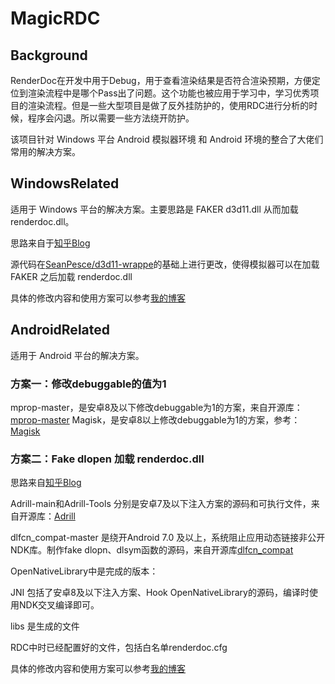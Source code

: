 # MagicRDC

## Background
RenderDoc在开发中用于Debug，用于查看渲染结果是否符合渲染预期，方便定位到渲染流程中是哪个Pass出了问题。这个功能也被应用于学习中，学习优秀项目的渲染流程。但是一些大型项目是做了反外挂防护的，使用RDC进行分析的时候，程序会闪退。所以需要一些方法绕开防护。

该项目针对 Windows 平台 Android 模拟器环境 和 Android 环境的整合了大佬们常用的解决方案。

## WindowsRelated
适用于 Windows 平台的解决方案。主要思路是 FAKER d3d11.dll 从而加载 renderdoc.dll。

思路来自于[知乎Blog](https://zhuanlan.zhihu.com/p/353043910)

源代码在[SeanPesce/d3d11-wrappe](https://github.com/SeanPesce/d3d11-wrapper)的基础上进行更改，使得模拟器可以在加载 FAKER 之后加载 renderdoc.dll

具体的修改内容和使用方案可以参考[我的博客](https://www.cnblogs.com/vestlee/p/17003036.html) 

## AndroidRelated
适用于 Android 平台的解决方案。

### 方案一：修改debuggable的值为1
mprop-master，是安卓8及以下修改debuggable为1的方案，来自开源库：[mprop-master](https://github.com/wpvsyou/mprop)
Magisk，是安卓8以上修改debuggable为1的方案，参考：[Magisk](https://github.com/topjohnwu/Magisk)

### 方案二：Fake dlopen 加载 renderdoc.dll
思路来自[知乎Blog](https://zhuanlan.zhihu.com/p/376316855)

Adrill-main和Adrill-Tools 分别是安卓7及以下注入方案的源码和可执行文件，来自开源库：[Adrill](https://github.com/mustime/Adrill)

dlfcn_compat-master 是绕开Android 7.0 及以上，系统阻止应用动态链接非公开 NDK库。制作fake dlopn、dlsym函数的源码，来自开源库[dlfcn_compat](https://github.com/lizhangqu/dlfcn_compat)

OpenNativeLibrary中是完成的版本：

JNI 包括了安卓8及以下注入方案、Hook OpenNativeLibrary的源码，编译时使用NDK交叉编译即可。

libs 是生成的文件

RDC中时已经配置好的文件，包括白名单renderdoc.cfg

具体的修改内容和使用方案可以参考[我的博客](https://www.cnblogs.com/vestlee/p/17022863.html)
